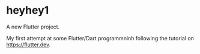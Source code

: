 # heyhey1

A new Flutter project.

My first attempt at some Flutter/Dart programmninh following the tutorial on https://flutter.dev.